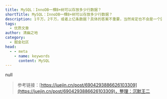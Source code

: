 ```yaml
---
title: MySQL：InnoDB一棵B+树可以存放多少行数据？
shortTitle: MySQL：InnoDB一棵B+树可以存放多少行数据？
description: 1千万，2千万，或者上亿条数据？具体的答案不重要，当然肯定也不会是一个固定的数目，今天我们就一起来探讨探讨这个问题。 InnoDB是一种兼顾了高可靠性和高性能的通用存储引擎，它拥有诸多功能和特性，体系结构和工作原理也比较复杂。真要讲明白说透彻，不是一两篇博文能够实现的，也不是今…
tags:
  - 优质文章
author: 清幽之地
category:
  - 掘金社区
head:
  - - meta
    - name: keywords
      content: MySQL
---
```


null

>参考链接：[https://juejin.cn/post/6904293886626103309](https://juejin.cn/post/6904293886626103309)，整理：沉默王二
